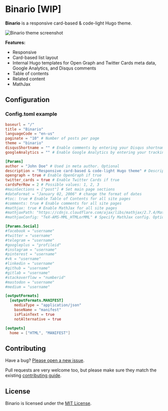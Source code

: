 # Binario [WIP]

**Binario** is a responsive card-based & code-light Hugo theme.

![Binario theme screenshot](https://github.com/vimux/binario/blob/master/images/tn.png)

**Features:**

* Responsive
* Card-based list layout
* Internal Hugo templates for Open Graph and Twitter Cards meta data, Google Analytics, and Disqus comments
* Table of contents
* Related content
* MathJax

## Configuration

### Config.toml example

```toml
baseurl = "/"
title = "Binario"
languageCode = "en-us"
paginate = "10" # Number of posts per page
theme = "binario"
disqusShortname = "" # Enable comments by entering your Disqus shortname
googleAnalytics = "" # Enable Google Analytics by entering your tracking id

[Params]
author = "John Doe" # Used in meta author. Optional
description = "Responsive card-based & code-light Hugo theme" # Description of your site. Used in meta description
opengraph = true # Enable OpenGraph if true
twitter_cards = true # Enable Twitter Cards if true
cardsPerRow = 2 # Possible values: 1, 2, 3
#mainSections = ["post"] # Set main page sections
#dateFormat = "January 02, 2006" # change the format of dates
#toc: true # Enable Table of Contents for all site pages
#comments: true # Enable comments for all site pages
#mathjax: true # Enable MathJax for all site pages
#mathjaxPath: "https://cdnjs.cloudflare.com/ajax/libs/mathjax/2.7.4/MathJax.js" # Specify MathJax path. Optional
#mathjaxConfig: "TeX-AMS-MML_HTMLorMML" # Specify MathJax config. Optional

[Params.Social]
#facebook = "username"
#twitter = "username"
#telegram = "username"
#googleplus = "profileid"
#instagram = "username"
#pinterest = "username"
#vk = "username"
#linkedin = "username"
#github = "username"
#gitlab = "username"
#stackoverflow = "numberid"
#mastodon = "username"
#medium = "username"

[outputFormats]
  [outputFormats.MANIFEST]
    mediaType = "application/json"
    baseName = "manifest"
    isPlainText = true
    notAlternative = true

[outputs]
  home = ["HTML", "MANIFEST"]
```

## Contributing

Have a bug? [Please open a new issue](https://github.com/vimux/binario/issues/new).

Pull requests are very welcome too, but please make sure they match the existing [contributing guide](https://github.com/vimux/binario/wiki/contributing).

## License

Binario is licensed under the [MIT License](https://github.com/vimux/binario/blob/master/LICENSE).
